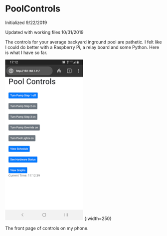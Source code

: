 # PoolControls
Initialized 9/22/2019

Updated with working files 10/31/2019

The controls for your average backyard inground pool are pathetic.  I felt like I could do better with a Raspberry Pi, a relay board and some Python.  Here is what I have so far.

![The front page of controls on my phone.](./Pics/Screenshot_20191031-171240_DuckDuckGo.jpg)
{:width=250}

The front page of controls on my phone.
